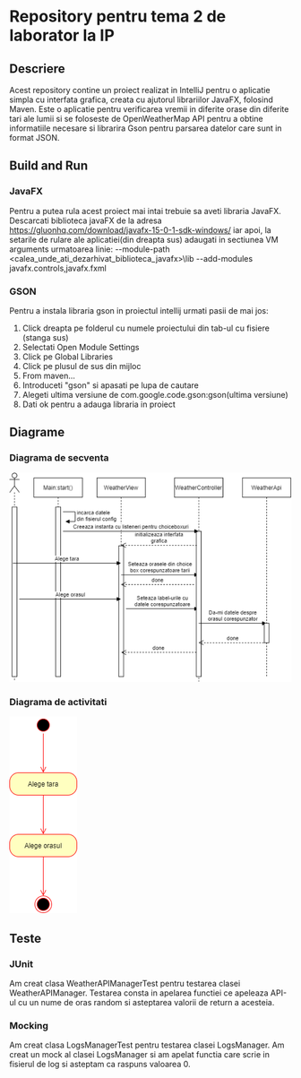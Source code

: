 # Repository pentru tema 2 de laborator la IP

## Descriere

Acest repository contine un proiect realizat in IntelliJ pentru o aplicatie simpla cu interfata grafica, creata cu ajutorul librariilor JavaFX, folosind Maven. Este o aplicatie pentru verificarea vremii in diferite orase din diferite tari ale lumii si se foloseste de OpenWeatherMap API pentru a obtine informatiile necesare si librarira Gson pentru parsarea datelor care sunt in format JSON.

## Build and Run

### JavaFX

Pentru a putea rula acest proiect mai intai trebuie sa aveti libraria JavaFX. Descarcati biblioteca javaFX de la adresa https://gluonhq.com/download/javafx-15-0-1-sdk-windows/ iar apoi, la setarile de rulare ale aplicatiei(din dreapta sus) adaugati in sectiunea VM arguments urmatoarea linie:
--module-path <calea_unde_ati_dezarhivat_biblioteca_javafx>\lib --add-modules javafx.controls,javafx.fxml

### GSON

Pentru a instala libraria gson in proiectul intellij urmati pasii de mai jos:
1. Click dreapta pe folderul cu numele proiectului din tab-ul cu fisiere (stanga sus)
2. Selectati Open Module Settings
3. Click pe Global Libraries
4. Click pe plusul de sus din mijloc
5. From maven...
6. Introduceti "gson" si apasati pe lupa de cautare
7. Alegeti ultima versiune de com.google.code.gson:gson(ultima versiune)
8. Dati ok pentru a adauga libraria in proiect

## Diagrame

### Diagrama de secventa

![picture](diagrams/SequenceDiagram.png 'Sequence Diagram')

### Diagrama de activitati

![picture](diagrams/ActivityDiagram.png 'Activity Diagram')

## Teste

### JUnit

Am creat clasa WeatherAPIManagerTest pentru testarea clasei WeatherAPIManager.
Testarea consta in apelarea functiei ce apeleaza API-ul cu un nume de oras random si asteptarea valorii de return a acesteia.

### Mocking

Am creat clasa LogsManagerTest pentru testarea clasei LogsManager.
Am creat un mock al clasei LogsManager si am apelat functia care scrie in fisierul de log si asteptam ca raspuns valoarea 0.
